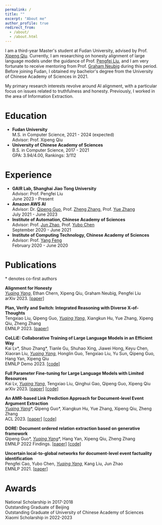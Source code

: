 ```yaml
---
permalink: /
title: ""
excerpt: "About me"
author_profile: true
redirect_from: 
  - /about/
  - /about.html
---
```


<!-- ## About Me -->
I am a third-year Master's student at Fudan University, advised by Prof. [Xipeng Qiu](https://xpqiu.github.io/). Currently, I am researching on honesty alignment of large language models under the guidance of Prof. [Pengfei Liu](https://plms.ai/people/index.html), and I am very fortunate to receive mentoring from Prof. [Graham Neubig](https://www.phontron.com/) during this period. Before joining Fudan, I obtained my bachelor's degree from the University of Chinese Academy of Sciences in 2021.

My primary research interests revolve around AI alignment, with a particular focus on issues related to truthfulness and honesty. Previously, I worked in the area of Information Extraction.

# Education
- **Fudan University**  
  M.S. in Computer Science, 2021 - 2024 (expected)  
  Advisor: Prof. Xipeng Qiu  
- **University of Chinese Academy of Sciences**  
  B.S. in Computer Science, 2017 - 2021  
  GPA: 3.94/4.00, Rankings: 3/112  

# Experience
- **GAIR Lab, Shanghai Jiao Tong University**  
  Advisor: Prof. Pengfei Liu  
  June 2023 - Present
- **Amazon AWS AI**  
  Advisor: Dr. [Qipeng Guo](https://scholar.google.com/citations?user=k3mPGKgAAAAJ&hl=en), Prof. [Zheng Zhang](https://scholar.google.com/citations?user=k0KiE4wAAAAJ&hl=en), Prof. [Yue Zhang](https://frcchang.github.io/)  
  July 2021 - June 2023  
- **Institute of Automation, Chinese Academy of Sciences**  
  Advisor: Prof. [Jun Zhao](http://nlpr-web.ia.ac.cn/cip/english/~junzhao/index.html), Prof. [Yubo Chen](http://www.nlpr.ia.ac.cn/cip/yubochen/index.html)  
  September 2020 - June 2021  
- **Institute of Computing Technology, Chinese Academy of Sciences**  
  Advisor: Prof. [Yang Feng](https://people.ucas.edu.cn/~yangfeng?language=en)  
  February 2020 - June 2020  

# Publications
\* denotes co-first authors
<!-- $^\dagger$ denotes corresponding author/main advisor -->

**Alignment for Honesty**  
*<ins>Yuqing Yang</ins>*, Ethan Chern, Xipeng Qiu, Graham Neubig, Pengfei Liu  
arXiv 2023. [[paper]](https://ayyyq.github.io/)

**Plan, Verify and Switch: Integrated Reasoning with Diverse X-of-Thoughts**  
Tengxiao Liu, Qipeng Guo, *<ins>Yuqing Yang</ins>*, Xiangkun Hu, Yue Zhang, Xipeng Qiu, Zheng Zhang  
EMNLP 2023. [[paper]](https://arxiv.org/abs/2310.14628)

**CoLLiE: Collaborative Training of Large Language Models in an Efficient Way**  
Kai Lv\*, Shuo Zhang\*, Tianle Gu, Shuhao Xing, Jiawei Hong, Keyu Chen, Xiaoran Liu, *<ins>Yuqing Yang</ins>*, Honglin Guo, Tengxiao Liu, Yu Sun, Qipeng Guo, Hang Yan, Xipeng Qiu  
EMNLP Demo 2023. [[code]](https://github.com/OpenLMLab/collie)

**Full Parameter Fine-tuning for Large Language Models with Limited Resources**  
Kai Lv, *<ins>Yuqing Yang</ins>*, Tengxiao Liu, Qinghui Gao, Qipeng Guo, Xipeng Qiu  
arXiv 2023. [[paper]](https://arxiv.org/abs/2306.09782) [[code]](https://github.com/OpenLMLab/LOMO)

**An AMR-based Link Prediction Approach for Document-level Event Argument Extraction**  
*<ins>Yuqing Yang</ins>*\*, Qipeng Guo\*, Xiangkun Hu, Yue Zhang, Xipeng Qiu, Zheng Zhang  
ACL 2023. [[paper]](https://arxiv.org/abs/2305.19162) [[code]](https://github.com/ayyyq/TARA)

**DORE: Document ordered relation extraction based on generative framework**  
Qipeng Guo\*, *<ins>Yuqing Yang</ins>*\*, Hang Yan, Xipeng Qiu, Zheng Zhang  
EMNLP 2022 Findings. [[paper]](https://arxiv.org/abs/2210.16064) [[code]](https://github.com/ayyyq/DORE)

**Uncertain local-to-global networks for document-level event factuality identification**  
Pengfei Cao, Yubo Chen, *<ins>Yuqing Yang</ins>*, Kang Liu, Jun Zhao  
EMNLP 2021. [[paper]](https://aclanthology.org/2021.emnlp-main.207/)

# Awards
National Scholarship in 2017-2018  
Outstanding Graduate of Beijing  
Outstanding Graduate of University of Chinese Academy of Sciences  
Xiaomi Scholarship in 2022-2023
